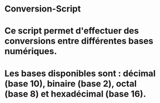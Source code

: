 # Conversion-Script
# Ce script permet d'effectuer des conversions entre différentes bases numériques.
# Les bases disponibles sont : décimal (base 10), binaire (base 2), octal (base 8) et hexadécimal (base 16).
